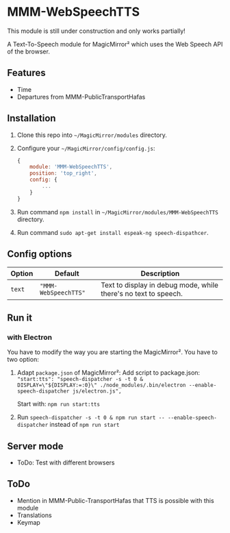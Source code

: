 # MMM-WebSpeechTTS

This module is still under construction and only works partially!

A Text-To-Speech module for MagicMirror² which uses the Web Speech API of the browser.

## Features

- Time
- Departures from MMM-PublicTransportHafas

## Installation

1. Clone this repo into `~/MagicMirror/modules` directory.
2. Configure your `~/MagicMirror/config/config.js`:

    ```js
    {
        module: 'MMM-WebSpeechTTS',
        position: 'top_right',
        config: {
            ...
        }
    }
    ```

3. Run command `npm install` in `~/MagicMirror/modules/MMM-WebSpeechTTS` directory.
4. Run command `sudo apt-get install espeak-ng speech-dispathcer`.

## Config options

| **Option** | **Default** | **Description** |
| --- | --- | --- |
| `text` | `"MMM-WebSpeechTTS"` | Text to display in debug mode, while there's no text to speech. |

## Run it

### with Electron

You have to modify the way you are starting the MagicMirror². You have to two option:

1. Adapt `package.json` of MagicMirror²:
   Add script to package.json:
   `"start:tts": "speech-dispatcher -s -t 0 & DISPLAY=\"${DISPLAY:=:0}\" ./node_modules/.bin/electron --enable-speech-dispatcher js/electron.js",`

   Start with: `npm run start:tts`

2. Run `speech-dispatcher -s -t 0 & npm run start -- --enable-speech-dispatcher` instead of `npm run start`

## Server mode

- ToDo: Test with different browsers

## ToDo

- Mention in MMM-Public-TransportHafas that TTS is possible with this module
- Translations
- Keymap
